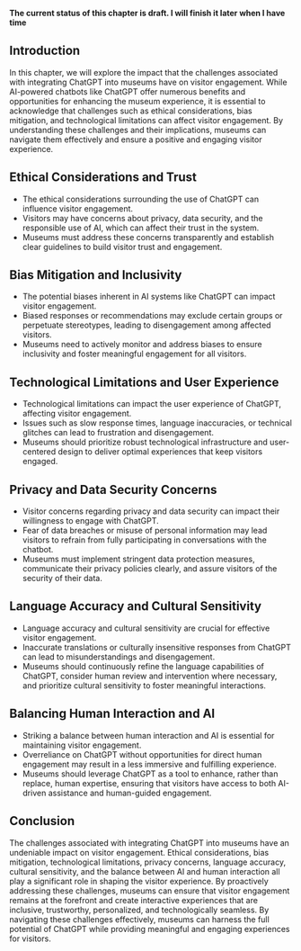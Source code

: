 **The current status of this chapter is draft. I will finish it later when I have time**

Introduction
------------

In this chapter, we will explore the impact that the challenges associated with integrating ChatGPT into museums have on visitor engagement. While AI-powered chatbots like ChatGPT offer numerous benefits and opportunities for enhancing the museum experience, it is essential to acknowledge that challenges such as ethical considerations, bias mitigation, and technological limitations can affect visitor engagement. By understanding these challenges and their implications, museums can navigate them effectively and ensure a positive and engaging visitor experience.

Ethical Considerations and Trust
--------------------------------

* The ethical considerations surrounding the use of ChatGPT can influence visitor engagement.
* Visitors may have concerns about privacy, data security, and the responsible use of AI, which can affect their trust in the system.
* Museums must address these concerns transparently and establish clear guidelines to build visitor trust and engagement.

Bias Mitigation and Inclusivity
-------------------------------

* The potential biases inherent in AI systems like ChatGPT can impact visitor engagement.
* Biased responses or recommendations may exclude certain groups or perpetuate stereotypes, leading to disengagement among affected visitors.
* Museums need to actively monitor and address biases to ensure inclusivity and foster meaningful engagement for all visitors.

Technological Limitations and User Experience
---------------------------------------------

* Technological limitations can impact the user experience of ChatGPT, affecting visitor engagement.
* Issues such as slow response times, language inaccuracies, or technical glitches can lead to frustration and disengagement.
* Museums should prioritize robust technological infrastructure and user-centered design to deliver optimal experiences that keep visitors engaged.

Privacy and Data Security Concerns
----------------------------------

* Visitor concerns regarding privacy and data security can impact their willingness to engage with ChatGPT.
* Fear of data breaches or misuse of personal information may lead visitors to refrain from fully participating in conversations with the chatbot.
* Museums must implement stringent data protection measures, communicate their privacy policies clearly, and assure visitors of the security of their data.

Language Accuracy and Cultural Sensitivity
------------------------------------------

* Language accuracy and cultural sensitivity are crucial for effective visitor engagement.
* Inaccurate translations or culturally insensitive responses from ChatGPT can lead to misunderstandings and disengagement.
* Museums should continuously refine the language capabilities of ChatGPT, consider human review and intervention where necessary, and prioritize cultural sensitivity to foster meaningful interactions.

Balancing Human Interaction and AI
----------------------------------

* Striking a balance between human interaction and AI is essential for maintaining visitor engagement.
* Overreliance on ChatGPT without opportunities for direct human engagement may result in a less immersive and fulfilling experience.
* Museums should leverage ChatGPT as a tool to enhance, rather than replace, human expertise, ensuring that visitors have access to both AI-driven assistance and human-guided engagement.

Conclusion
----------

The challenges associated with integrating ChatGPT into museums have an undeniable impact on visitor engagement. Ethical considerations, bias mitigation, technological limitations, privacy concerns, language accuracy, cultural sensitivity, and the balance between AI and human interaction all play a significant role in shaping the visitor experience. By proactively addressing these challenges, museums can ensure that visitor engagement remains at the forefront and create interactive experiences that are inclusive, trustworthy, personalized, and technologically seamless. By navigating these challenges effectively, museums can harness the full potential of ChatGPT while providing meaningful and engaging experiences for visitors.
